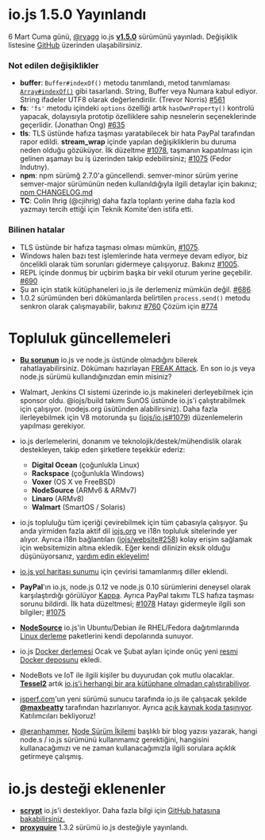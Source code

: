 # io.js 1.5.0 Yayınlandı

6 Mart Cuma günü, [@rvagg](https://github.com/rvagg) io.js [**v1.5.0**](https://iojs.org/dist/latest/) sürümünü yayınladı. Değişiklik listesine [GitHub](https://github.com/iojs/io.js/blob/v1.x/CHANGELOG.md) üzerinden ulaşabilirsiniz.

### Not edilen değişiklikler

* **buffer**: `Buffer#indexOf()` metodu tanımlandı, metod tanımlaması [`Array#indexOf()`](https://developer.mozilla.org/en-US/docs/Web/JavaScript/Reference/Global_Objects/Array/indexOf) gibi tasarlandı. String, Buffer veya Numara kabul ediyor. String ifadeler UTF8 olarak değerlendirilir. (Trevor Norris) [#561](https://github.com/iojs/io.js/pull/561)
* **fs**: `'fs'` metodu içindeki `options` özelliği artık `hasOwnProperty()` kontrolü yapacak, dolayısıyla prototip özelliklere sahip nesnelerin seçeneklerinde geçerlidir. (Jonathan Ong) [#635](https://github.com/iojs/io.js/pull/635)
* **tls**: TLS üstünde hafıza taşması yaratabilecek bir hata PayPal tarafından rapor edildi. **stream_wrap** içinde yapılan değişikliklerin bu duruma neden olduğu gözüküyor. İlk düzeltme [#1078](https://github.com/iojs/io.js/pull/1078), taşmanın kapatılması için gelinen aşamayı bu iş üzerinden takip edebilirsiniz; [#1075](https://github.com/iojs/io.js/issues/1075) (Fedor Indutny).
* **npm**: npm sürümğ 2.7.0'a güncellendi. semver-minor sürüm yerine semver-major sürümünün neden kullanıldığıyla ilgili detaylar için bakınız; [npm CHANGELOG.md](https://github.com/npm/npm/blob/master/CHANGELOG.md#v270-2015-02-26)
* **TC**: Colin Ihrig (@cjihrig) daha fazla toplantı yerine daha fazla kod yazmayı tercih ettiği için Teknik Komite'den istifa etti.

### Bilinen hatalar

* TLS üstünde bir hafıza taşması olması mümkün, [#1075](https://github.com/iojs/io.js/issues/1075).
* Windows halen bazı test işlemlerinde hata vermeye devam ediyor, biz öncelikli olarak tüm sorunları gidermeye çalışıyoruz. Bakınız [#1005](https://github.com/iojs/io.js/issues/1005).
* REPL içinde donmuş bir uçbirim başka bir vekil oturum yerine geçebilir. [#690](https://github.com/iojs/io.js/issues/690)
* Şu an için statik kütüphaneleri io.js ile derlemeniz mümkün değil. [#686](https://github.com/iojs/io.js/issues/686)
* 1.0.2 sürümünden beri dökümanlarda belirtilen `process.send()` metodu senkron olarak çalışmayabilir, bakınız [#760](https://github.com/iojs/io.js/issues/760) Çözüm için [#774](https://github.com/iojs/io.js/issues/774)

# Topluluk güncellemeleri

* [**Bu sorunun**](https://strongloop.com/strongblog/are-node-and-io-js-affected-by-the-freak-attack-openssl-vulnerability/) io.js ve node.js üstünde olmadığını bilerek rahatlayabilirsiniz. Dökümanı hazırlayan [FREAK Attack](https://freakattack.com/). En son io.js veya node.js sürümü kullandığınızdan emin misiniz?

* Walmart, Jenkins CI sistemi üzerinde io.js makineleri derleyebilmek için sponsor oldu.  @iojs/build takımı SunOS üstünde io.js'i çalıştırabilmek için çalışıyor. (nodejs.org üsütünden alabilirsiniz).  Daha fazla ilerleyebilmek için V8 motorunda şu ([iojs/io.js#1079](https://github.com/iojs/io.js/pull/1079)) düzenlemelerin yapılması gerekiyor.
* io.js derlemelerini, donanım ve teknolojik/destek/mühendislik olarak destekleyen, takip eden şirketlere teşekkür ederiz:
  * **Digital Ocean** (çoğunlukla Linux)
  * **Rackspace** (çoğunlukla Windows)
  * **Voxer** (OS X ve FreeBSD)
  * **NodeSource** (ARMv6 & ARMv7)
  * **Linaro** (ARMv8)
  * **Walmart** (SmartOS / Solaris)
* io.js topluluğu tüm içeriği çevirebilmek için tüm çabasıyla çalışıyor. Şu anda yirmiden fazla aktif dil [iojs.org](http://iojs.org) ve i18n topluluk sitelerinde yer alıyor. Ayrıca i18n bağlantıları ([iojs/website#258](https://github.com/iojs/website/pull/258)) kolay erişim sağlamak için websitemizin altına ekledik. Eğer kendi dilinizin eksik olduğu düşünüyorsanız, [yardım edin ekleyelim!](https://github.com/iojs/website/blob/master/TRANSLATION.md)  
* [io.js yol haritası sunumu](http://roadmap.iojs.org/) için çevirisi tamamlanmış diller eklendi.

* **PayPal**'ın io.js, node.js 0.12 ve node.js 0.10 sürümlerini deneysel olarak karşılaştırdığı görülüyor [Kappa](https://www.npmjs.com/package/kappa). Ayrıca PayPal takımı TLS hafıza taşması sorunu bildirdi. İlk hata düzeltmesi; [#1078](https://github.com/iojs/io.js/pull/1078) Hatayı gidermeyle ilgili son bilgiler; [#1075](https://github.com/iojs/io.js/issues/1075)

* [**NodeSource**](http://nodesource.com) io.js'in Ubuntu/Debian ile RHEL/Fedora dağıtımlarında [Linux derleme](https://nodesource.com/blog/nodejs-v012-iojs-and-the-nodesource-linux-repositories) paketlerini kendi depolarında sunuyor.
* io.js [Docker derlemesi](https://registry.hub.docker.com/u/library/iojs/) Ocak ve Şubat ayları içinde onüç yeni [resmi Docker deposunu](http://blog.docker.com/2015/03/thirteen-new-official-repositories-added-in-january-and-february/) ekledi.

* NodeBots ve IoT ile ilgili kişiler bu duyurudan çok mutlu olacaklar. [**Tessel2**](http://blog.technical.io/post/112787427217/tessel-2-new-hardware-for-the-tessel-ecosystem) artık [io.js'i herhangi bir ara kütüphane olmadan çalıştırabiliyor](http://blog.technical.io/post/112888410737/moving-faster-with-io-js).
* [jsperf.com](http://jsperf.com/)'un yeni sürümü sunucu tarafında io.js ile çalışacak şekilde [**@maxbeatty**](https://twitter.com/maxbeatty) tarafından hazırlanıyor. Ayrıca [açık kaynak koda taşınıyor](https://github.com/jsperf/jsperf.com). Katılımcıları bekliyoruz!

* [@eranhammer](https://twitter.com/eranhammer), [Node Sürüm İkilemi](http://hueniverse.com/2015/03/02/the-node-version-dilemma/) başlıklı bir blog yazısı yazarak, hangi node.s / io.js sürümünü kullanmamız gerektiğini, hangisini kullanacağımızı ve ne zaman kullanacağımızla ilgili sorulara açıklık getirmeye çalışmış.



# io.js desteği eklenenler

* **[scrypt](https://npmjs.com/scrypt)** io.js'i destekliyor. Daha fazla bilgi için [GitHub hatasına bakabilirsiniz.](https://github.com/barrysteyn/node-scrypt/issues/39)
* **[proxyquire](https://github.com/thlorenz/proxyquire)** 1.3.2 sürümü io.js desteğiyle yayınlandı.